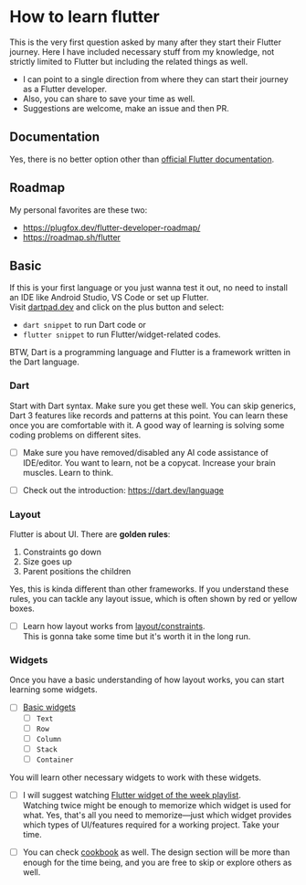 # How to learn flutter

This is the very first question asked by many after they start their Flutter journey. Here I have included necessary stuff from my knowledge, not strictly limited to Flutter but including the related things as well.

- I can point to a single direction from where they can start their journey as a Flutter developer.
- Also, you can share to save your time as well.
- Suggestions are welcome, make an issue and then PR.

## Documentation

Yes, there is no better option other than [official Flutter documentation](https://docs.flutter.dev/get-started/learn-flutter).

## Roadmap

My personal favorites are these two:

- https://plugfox.dev/flutter-developer-roadmap/
- https://roadmap.sh/flutter

## Basic

If this is your first language or you just wanna test it out, no need to install an IDE like Android Studio, VS Code or set up Flutter.  
Visit [dartpad.dev](https://dartpad.dev/) and click on the plus button and select:

- `dart snippet` to run Dart code or
- `flutter snippet` to run Flutter/widget-related codes.

BTW, Dart is a programming language and Flutter is a framework written in the Dart language.

### Dart

Start with Dart syntax. Make sure you get these well. You can skip generics, Dart 3 features like records and patterns at this point. You can learn these once you are comfortable with it. A good way of learning is solving some coding problems on different sites.

- [ ] Make sure you have removed/disabled any AI code assistance of IDE/editor. You want to learn, not be a copycat. Increase your brain muscles. Learn to think.

- [ ] Check out the introduction: https://dart.dev/language

### Layout

Flutter is about UI. There are **golden rules**:

1. Constraints go down
2. Size goes up
3. Parent positions the children

Yes, this is kinda different than other frameworks. If you understand these rules, you can tackle any layout issue, which is often shown by red or yellow boxes.

- [ ] Learn how layout works from [layout/constraints](https://docs.flutter.dev/ui/layout/constraints).  
       This is gonna take some time but it's worth it in the long run.

### Widgets

Once you have a basic understanding of how layout works, you can start learning some widgets.

- [ ] [Basic widgets](https://docs.flutter.dev/ui#basic-widgets)
  - [ ] `Text`
  - [ ] `Row`
  - [ ] `Column`
  - [ ] `Stack`
  - [ ] `Container`

You will learn other necessary widgets to work with these widgets.

- [ ] I will suggest watching [Flutter widget of the week playlist](https://www.youtube.com/playlist?list=PLjxrf2q8roU23XGwz3Km7sQZFTdB996iG).  
       Watching twice might be enough to memorize which widget is used for what. Yes, that's all you need to memorize—just which widget provides which types of UI/features required for a working project. Take your time.

- [ ] You can check [cookbook](https://docs.flutter.dev/cookbook#design) as well. The design section will be more than enough for the time being, and you are free to skip or explore others as well.
